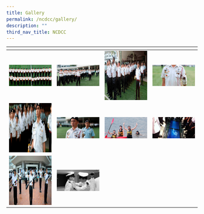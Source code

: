 ```yaml
---
title: Gallery
permalink: /ncdcc/gallery/
description: ""
third_nav_title: NCDCC
---
```

<table>
<thead>
  <tr>
    <th style="width:200px"></th>
    <th style="width:200px"></th>
    <th style="width:200px"></th>
		<th style="width:200px"></th>
  </tr>
</thead>
<tbody>
  <tr>
    <td style ="text-align:center"><a href="/images/nccs%201.jpeg"> <img src="/images/nccs%201.jpeg" style="width:200px"></a></td>
    <td style ="text-align:center"><a href="/images/nccs%202.jpeg"> <img src="/images/nccs%202.jpeg" style="width:200px"></a></td>
    <td style ="text-align:center"><a href="/images/nccs%203.jpeg"> <img src="/images/nccs%203.jpeg" style="width:200px; height: 130px"></a></td>
    <td style ="text-align:center"><a href="/images/nccs%204.jpeg"> <img src="/images/nccs%204.jpeg" style="width:200px"></a></td>
  </tr>
   <tr>
    <td style ="text-align:center"><a href="/images/nccs%205.jpeg"> <img src="/images/nccs%205.jpeg" style="width:200px; height: 130px"></a></td>
    <td style ="text-align:center"><a href="/images/nccs%206.jpeg"> <img src="/images/nccs%206.jpeg" style="width:200px"></a></td>
    <td style ="text-align:center"><a href="/images/nccs%207.jpeg"> <img src="/images/nccs%207.jpeg" style="width:200px"></a></td>
		 <td style ="text-align:center"><a href="/images/nccs%208.jpeg"> <img src="/images/nccs%208.jpeg" style="width:200px"></a>
  </tr>
	<tr>
    <td style ="text-align:center"><a href="/images/nccs%209.jpeg"> <img src="/images/nccs%209.jpeg" style="width:200px; height: 130px"></a></td>
    <td style ="text-align:center"><a href="/images/nccs%2010.jpeg"> <img src="/images/nccs%2010.jpeg" style="width:200px"></a></td>
  </tr>
</tbody>
</table>